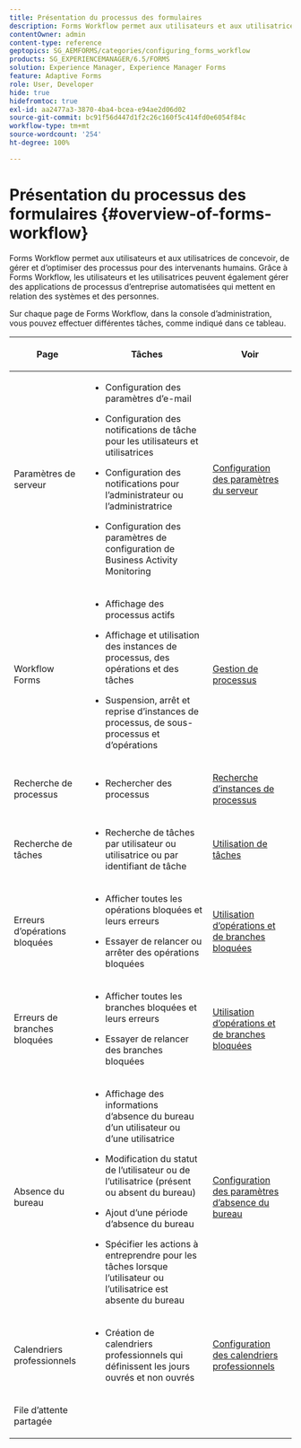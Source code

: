 ```yaml
---
title: Présentation du processus des formulaires
description: Forms Workflow permet aux utilisateurs et aux utilisatrices de concevoir, de gérer et d’optimiser des processus pour des intervenants humains. Grâce à Forms Workflow, les utilisateurs et les utilisatrices peuvent également gérer des applications de processus d’entreprise automatisées qui mettent en relation des systèmes et des personnes.
contentOwner: admin
content-type: reference
geptopics: SG_AEMFORMS/categories/configuring_forms_workflow
products: SG_EXPERIENCEMANAGER/6.5/FORMS
solution: Experience Manager, Experience Manager Forms
feature: Adaptive Forms
role: User, Developer
hide: true
hidefromtoc: true
exl-id: aa2477a3-3870-4ba4-bcea-e94ae2d06d02
source-git-commit: bc91f56d447d1f2c26c160f5c414fd0e6054f84c
workflow-type: tm+mt
source-wordcount: '254'
ht-degree: 100%

---
```


# Présentation du processus des formulaires {#overview-of-forms-workflow}

Forms Workflow permet aux utilisateurs et aux utilisatrices de concevoir, de gérer et d’optimiser des processus pour des intervenants humains. Grâce à Forms Workflow, les utilisateurs et les utilisatrices peuvent également gérer des applications de processus d’entreprise automatisées qui mettent en relation des systèmes et des personnes.

Sur chaque page de Forms Workflow, dans la console d’administration, vous pouvez effectuer différentes tâches, comme indiqué dans ce tableau.

<table>
 <thead>
  <tr>
   <th><p>Page</p></th>
   <th><p>Tâches</p></th>
   <th><p>Voir</p></th>
  </tr>
 </thead>
 <tbody>
  <tr>
   <td><p>Paramètres de serveur</p></td>
   <td>
    <ul>
     <li><p>Configuration des paramètres d’e-mail</p></li>
     <li><p>Configuration des notifications de tâche pour les utilisateurs et utilisatrices</p></li>
     <li><p>Configuration des notifications pour l’administrateur ou l’administratrice</p></li>
     <li><p>Configuration des paramètres de configuration de Business Activity Monitoring </p></li>
    </ul></td>
   <td><p><a href="/help/forms/using/admin-help/configuring-server-settings.md#configuring-server-settings">Configuration des paramètres du serveur</a></p></td>
  </tr>
  <tr>
   <td><p>Workflow Forms</p></td>
   <td>
    <ul>
     <li><p>Affichage des processus actifs</p></li>
     <li><p>Affichage et utilisation des instances de processus, des opérations et des tâches</p></li>
     <li><p>Suspension, arrêt et reprise d’instances de processus, de sous-processus et d’opérations</p></li>
    </ul></td>
   <td><p><a href="/help/forms/using/admin-help/processes.md#managing-processes">Gestion de processus</a></p></td>
  </tr>
  <tr>
   <td><p>Recherche de processus</p></td>
   <td>
    <ul>
     <li><p>Rechercher des processus</p></li>
    </ul></td>
   <td><p><a href="/help/forms/using/admin-help/searching-process-instances.md#searching-for-process-instances">Recherche d’instances de processus</a></p></td>
  </tr>
  <tr>
   <td><p>Recherche de tâches</p></td>
   <td>
    <ul>
     <li><p>Recherche de tâches par utilisateur ou utilisatrice ou par identifiant de tâche</p></li>
    </ul></td>
   <td><p><a href="/help/forms/using/admin-help/tasks.md#working-with-tasks">Utilisation de tâches</a></p></td>
  </tr>
  <tr>
   <td><p>Erreurs d’opérations bloquées</p></td>
   <td>
    <ul>
     <li><p>Afficher toutes les opérations bloquées et leurs erreurs</p></li>
     <li><p>Essayer de relancer ou arrêter des opérations bloquées</p></li>
    </ul></td>
   <td><p><a href="/help/forms/using/admin-help/stalled-operations-branches.md#working-with-stalled-operations-and-branches">Utilisation d’opérations et de branches bloquées</a></p></td>
  </tr>
  <tr>
   <td><p>Erreurs de branches bloquées</p></td>
   <td>
    <ul>
     <li><p>Afficher toutes les branches bloquées et leurs erreurs</p></li>
     <li><p>Essayer de relancer des branches bloquées</p></li>
    </ul></td>
   <td><p><a href="/help/forms/using/admin-help/stalled-operations-branches.md#working-with-stalled-operations-and-branches">Utilisation d’opérations et de branches bloquées</a></p></td>
  </tr>
  <tr>
   <td><p>Absence du bureau</p></td>
   <td>
    <ul>
     <li><p>Affichage des informations d’absence du bureau d’un utilisateur ou d’une utilisatrice</p></li>
     <li><p>Modification du statut de l’utilisateur ou de l’utilisatrice (présent ou absent du bureau)</p></li>
     <li><p>Ajout d’une période d’absence du bureau </p></li>
     <li><p>Spécifier les actions à entreprendre pour les tâches lorsque l’utilisateur ou l’utilisatrice est absente du bureau</p></li>
    </ul></td>
   <td><p><a href="/help/forms/using/admin-help/configuring-out-office-settings.md#configuring-out-of-office-settings">Configuration des paramètres d’absence du bureau</a></p></td>
  </tr>
  <tr>
   <td><p>Calendriers professionnels</p></td>
   <td>
    <ul>
     <li><p>Création de calendriers professionnels qui définissent les jours ouvrés et non ouvrés</p></li>
    </ul></td>
   <td><p><a href="/help/forms/using/admin-help/configuring-business-calendars.md#configuring-business-calendars">Configuration des calendriers professionnels</a></p></td>
  </tr>
  <tr>
   <td><p>File d’attente partagée</p></td>
   <td><p></p></td>
   <td><p></p></td>
  </tr>
 </tbody>
</table>
